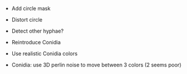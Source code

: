 - Add circle mask
- Distort circle
- Detect other hyphae?

- Reintroduce Conidia
- Use realistic Conidia colors
- Conidia: use 3D perlin noise to move between 3 colors (2 seems poor)
